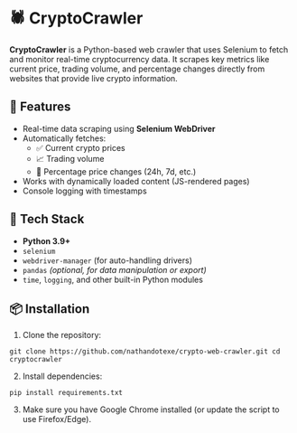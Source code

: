 # 🕷️ CryptoCrawler

**CryptoCrawler** is a Python-based web crawler that uses Selenium to fetch and monitor real-time cryptocurrency data. It scrapes key metrics like current price, trading volume, and percentage changes directly from websites that provide live crypto information.

## 🚀 Features

- Real-time data scraping using **Selenium WebDriver**
- Automatically fetches:
  - ✅ Current crypto prices
  - 📈 Trading volume
  - 🔁 Percentage price changes (24h, 7d, etc.)
- Works with dynamically loaded content (JS-rendered pages)
- Console logging with timestamps

## 🧰 Tech Stack

- **Python 3.9+**
- `selenium`
- `webdriver-manager` (for auto-handling drivers)
- `pandas` *(optional, for data manipulation or export)*
- `time`, `logging`, and other built-in Python modules

## 📦 Installation

1. Clone the repository:

`git clone https://github.com/nathandotexe/crypto-web-crawler.git
cd cryptocrawler`

2. Install dependencies:

`pip install requirements.txt`

3. Make sure you have Google Chrome installed (or update the script to use Firefox/Edge).



